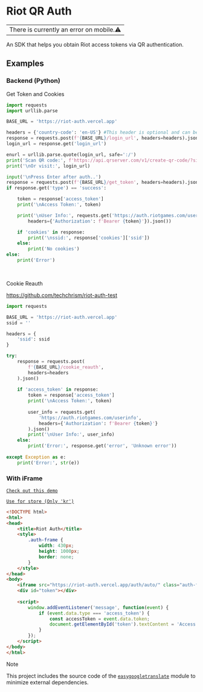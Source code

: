 # Riot QR Auth
<table>
	<tr>
		<td>
			There is currently an error on mobile.⚠️
		</td>
	</tr>
</table>
An SDK that helps you obtain Riot access tokens via QR authentication.

## Examples

### Backend (Python)
Get Token and Cookies
```python
import requests
import urllib.parse

BASE_URL = 'https://riot-auth.vercel.app'

headers = {'country-code': 'en-US'} #This header is optional and can be set to 'auto'.
response = requests.post(f'{BASE_URL}/login_url', headers=headers).json()
login_url = response.get('login_url')

enurl = urllib.parse.quote(login_url, safe=':/')
print('Scan QR code:', f'https://api.qrserver.com/v1/create-qr-code/?size=512x512&data={enurl}')
print('\nOr visit:', login_url)

input('\nPress Enter after auth..')
response = requests.post(f'{BASE_URL}/get_token', headers=headers).json()
if response.get('type') == 'success':

    token = response['access_token']
    print('\nAccess Token:', token)

    print('\nUser Info:', requests.get('https://auth.riotgames.com/userinfo', 
        headers={'Authorization': f'Bearer {token}'}).json())

    if 'cookies' in response:
        print('\nssid:', response['cookies']['ssid'])
    else:
        print('No cookies')
else:
    print('Error')
```
<br>

Cookie Reauth

https://github.com/techchrism/riot-auth-test
```python
import requests

BASE_URL = 'https://riot-auth.vercel.app'
ssid = ''

headers = {
    'ssid': ssid 
}

try:
    response = requests.post(
        f'{BASE_URL}/cookie_reauth',
        headers=headers
    ).json()
    
    if 'access_token' in response:
        token = response['access_token']
        print('\nAccess Token:', token)
        
        user_info = requests.get(
            'https://auth.riotgames.com/userinfo',
            headers={'Authorization': f'Bearer {token}'}
        ).json()
        print('\nUser Info:', user_info)
    else:
        print('Error:', response.get('error', 'Unknown error'))
        
except Exception as e:
    print('Error:', str(e))
```
### With iFrame
[`Check out this demo`](https://riot-auth.vercel.app/demo/)

[`Use for store (Only 'kr')`](https://valstore.vercel.app/)
```html
<!DOCTYPE html>
<html>
<head>
    <title>Riot Auth</title>
    <style>
        .auth-frame {
            width: 430px;
            height: 1000px;
            border: none;
        }
    </style>
</head>
<body>
    <iframe src="https://riot-auth.vercel.app/auth/auto/" class="auth-frame"></iframe>
    <div id="token"></div>
    
    <script>
        window.addEventListener('message', function(event) {
            if (event.data.type === 'access_token') {
                const accessToken = event.data.token;
                document.getElementById('token').textContent = 'Access Token: ' + accessToken;
            }
        });
    </script>
</body>
</html>
```
> [!NOTE]  
> This project includes the source code of the [`easygoogletranslate`](https://github.com/ahmeterenodaci/easygoogletranslate) module to minimize external dependencies.
